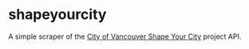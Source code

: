 # shapeyourcity

A simple scraper of the [City of Vancouver Shape Your City](https://shapeyourcity.ca) project API.

